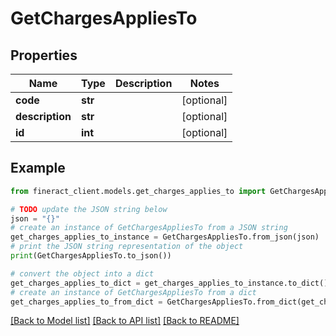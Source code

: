 # GetChargesAppliesTo


## Properties

Name | Type | Description | Notes
------------ | ------------- | ------------- | -------------
**code** | **str** |  | [optional] 
**description** | **str** |  | [optional] 
**id** | **int** |  | [optional] 

## Example

```python
from fineract_client.models.get_charges_applies_to import GetChargesAppliesTo

# TODO update the JSON string below
json = "{}"
# create an instance of GetChargesAppliesTo from a JSON string
get_charges_applies_to_instance = GetChargesAppliesTo.from_json(json)
# print the JSON string representation of the object
print(GetChargesAppliesTo.to_json())

# convert the object into a dict
get_charges_applies_to_dict = get_charges_applies_to_instance.to_dict()
# create an instance of GetChargesAppliesTo from a dict
get_charges_applies_to_from_dict = GetChargesAppliesTo.from_dict(get_charges_applies_to_dict)
```
[[Back to Model list]](../README.md#documentation-for-models) [[Back to API list]](../README.md#documentation-for-api-endpoints) [[Back to README]](../README.md)


